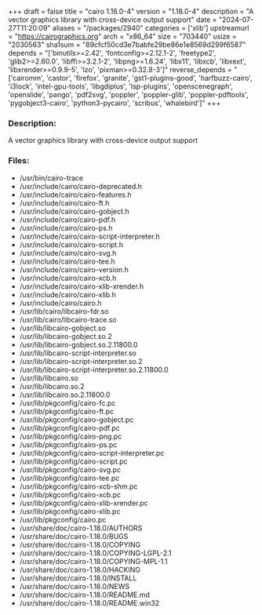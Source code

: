 +++
draft = false
title = "cairo 1.18.0-4"
version = "1.18.0-4"
description = "A vector graphics library with cross-device output support"
date = "2024-07-27T11:20:09"
aliases = "/packages/2940"
categories = ['xlib']
upstreamurl = "https://cairographics.org"
arch = "x86_64"
size = "703440"
usize = "2030563"
sha1sum = "89cfcf50cd3e7babfe29be86e1e8569d299f6587"
depends = "['binutils>=2.42', 'fontconfig>=2.12.1-2', 'freetype2', 'glib2>=2.60.0', 'libffi>=3.2.1-2', 'libpng>=1.6.24', 'libx11', 'libxcb', 'libxext', 'libxrender>=0.9.9-5', 'lzo', 'pixman>=0.32.8-3']"
reverse_depends = "['cairomm', 'castor', 'firefox', 'granite', 'gst1-plugins-good', 'harfbuzz-cairo', 'i3lock', 'intel-gpu-tools', 'libgdiplus', 'lsp-plugins', 'openscenegraph', 'openslide', 'pango', 'pdf2svg', 'poppler', 'poppler-glib', 'poppler-pdftools', 'pygobject3-cairo', 'python3-pycairo', 'scribus', 'whalebird']"
+++
### Description: 
A vector graphics library with cross-device output support

### Files: 
* /usr/bin/cairo-trace
* /usr/include/cairo/cairo-deprecated.h
* /usr/include/cairo/cairo-features.h
* /usr/include/cairo/cairo-ft.h
* /usr/include/cairo/cairo-gobject.h
* /usr/include/cairo/cairo-pdf.h
* /usr/include/cairo/cairo-ps.h
* /usr/include/cairo/cairo-script-interpreter.h
* /usr/include/cairo/cairo-script.h
* /usr/include/cairo/cairo-svg.h
* /usr/include/cairo/cairo-tee.h
* /usr/include/cairo/cairo-version.h
* /usr/include/cairo/cairo-xcb.h
* /usr/include/cairo/cairo-xlib-xrender.h
* /usr/include/cairo/cairo-xlib.h
* /usr/include/cairo/cairo.h
* /usr/lib/cairo/libcairo-fdr.so
* /usr/lib/cairo/libcairo-trace.so
* /usr/lib/libcairo-gobject.so
* /usr/lib/libcairo-gobject.so.2
* /usr/lib/libcairo-gobject.so.2.11800.0
* /usr/lib/libcairo-script-interpreter.so
* /usr/lib/libcairo-script-interpreter.so.2
* /usr/lib/libcairo-script-interpreter.so.2.11800.0
* /usr/lib/libcairo.so
* /usr/lib/libcairo.so.2
* /usr/lib/libcairo.so.2.11800.0
* /usr/lib/pkgconfig/cairo-fc.pc
* /usr/lib/pkgconfig/cairo-ft.pc
* /usr/lib/pkgconfig/cairo-gobject.pc
* /usr/lib/pkgconfig/cairo-pdf.pc
* /usr/lib/pkgconfig/cairo-png.pc
* /usr/lib/pkgconfig/cairo-ps.pc
* /usr/lib/pkgconfig/cairo-script-interpreter.pc
* /usr/lib/pkgconfig/cairo-script.pc
* /usr/lib/pkgconfig/cairo-svg.pc
* /usr/lib/pkgconfig/cairo-tee.pc
* /usr/lib/pkgconfig/cairo-xcb-shm.pc
* /usr/lib/pkgconfig/cairo-xcb.pc
* /usr/lib/pkgconfig/cairo-xlib-xrender.pc
* /usr/lib/pkgconfig/cairo-xlib.pc
* /usr/lib/pkgconfig/cairo.pc
* /usr/share/doc/cairo-1.18.0/AUTHORS
* /usr/share/doc/cairo-1.18.0/BUGS
* /usr/share/doc/cairo-1.18.0/COPYING
* /usr/share/doc/cairo-1.18.0/COPYING-LGPL-2.1
* /usr/share/doc/cairo-1.18.0/COPYING-MPL-1.1
* /usr/share/doc/cairo-1.18.0/HACKING
* /usr/share/doc/cairo-1.18.0/INSTALL
* /usr/share/doc/cairo-1.18.0/NEWS
* /usr/share/doc/cairo-1.18.0/README.md
* /usr/share/doc/cairo-1.18.0/README.win32
